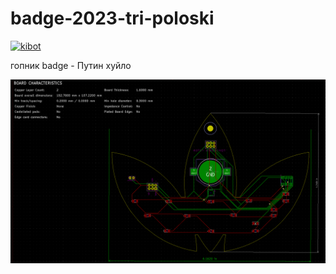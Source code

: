 # badge-2023-tri-poloski

[![kibot](https://github.com/DEAD10C5/badge-2023-tri-poloski/actions/workflows/kibot.yml/badge.svg)](https://github.com/DEAD10C5/badge-2023-tri-poloski/actions/workflows/kibot.yml)

гопник badge - Путин хуйло

![routing](https://github.com/DEAD10C5/badge-2023-tri-poloski/blob/main/docs/adidas-brd.png)
